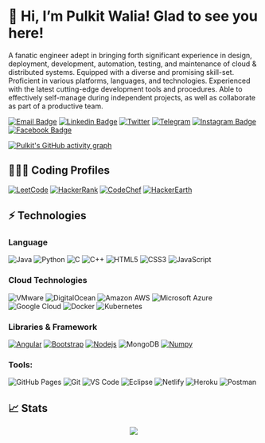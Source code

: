 # 👋  Hi, I’m Pulkit Walia! Glad to see you here!

A fanatic engineer adept in bringing forth significant experience in design, deployment, development, automation, testing, and maintenance of cloud & distributed systems. Equipped with a diverse and promising skill-set. Proficient in various platforms, languages, and technologies. Experienced with the latest cutting-edge development tools and procedures. Able to effectively self-manage during independent projects, as well as collaborate as part of a productive team.

[![Email Badge](https://img.shields.io/badge/-Email-EA4335?style=for-the-badge&logo=Gmail&logoColor=white&link=mailto:pulkit.walia@gmail.com)](mailto:pulkit.walia@gmail.com)
[![Linkedin Badge](https://img.shields.io/badge/-LinkedIn-0A66C2?style=for-the-badge&logo=Linkedin&logoColor=white&link=https://www.linkedin.com/in/pulkit-walia/)](https://www.linkedin.com/in/pulkit-walia/)
[![Twitter](https://img.shields.io/badge/Twitter-1DA1F2?style=for-the-badge&logo=twitter&logoColor=white)](https://twitter.com/pulkitwaliapw)
[![Telegram](https://img.shields.io/badge/-Telegram-26A5E4?style=for-the-badge&logo=Telegram&logoColor=white)](https://t.me/pulkitwalia)
[![Instagram Badge](https://img.shields.io/badge/-Instagram-E4405F?style=for-the-badge&logo=instagram&logoColor=white&link=https://www.instagram.com/pulkitpw/)](https://www.instagram.com/pulkitpw/)
[![Facebook Badge](https://img.shields.io/badge/-Facebook-1877F2?style=for-the-badge&logo=facebook&logoColor=white&link=https://www.facebook.com/pulkit.walia)](https://www.facebook.com/pulkit.walia)

[![Pulkit's GitHub activity graph](https://activity-graph.herokuapp.com/graph?username=pulkitwalia&theme=xcode)](https://github.com/pulkitwalia)

## 👨🏻‍💻 Coding Profiles

[![LeetCode](https://img.shields.io/badge/-LeetCode-FFA116?style=for-the-badge&logo=LeetCode&logoColor=black)](https://leetcode.com/pulkitwalia/)
[![HackerRank](https://img.shields.io/badge/-HackerRank-00EA64?style=for-the-badge&logo=HackerRank&logoColor=white)](https://www.hackerrank.com/pulkitwalia)
[![CodeChef](https://img.shields.io/badge/-CodeChef-5B4638?style=for-the-badge&logo=CodeChef&logoColor=white)](https://www.codechef.com/users/pulkitwalia)
[![HackerEarth](https://img.shields.io/badge/-HackerEarth-2C3454?style=for-the-badge&logo=HackerEarth&logoColor=white)](https://www.hackerearth.com/@pulkit.walia)

## ⚡ Technologies

### Language

![Java](https://img.shields.io/badge/-JAVA-E34A86?style=for-the-badge&logo=java)
![Python](https://img.shields.io/badge/-Python-black?style=for-the-badge&logo=Python)
![C](https://img.shields.io/badge/-C-00599C?style=for-the-badge&logo=c)
![C++](https://img.shields.io/badge/-C++-00599C?style=for-the-badge&logo=cplusplus)
![HTML5](https://img.shields.io/badge/-HTML5-E34F26?style=for-the-badge&logo=html5&logoColor=white)
![CSS3](https://img.shields.io/badge/-CSS3-1572B6?style=for-the-badge&logo=css3)
![JavaScript](https://img.shields.io/badge/-JavaScript-black?style=for-the-badge&logo=javascript)


### Cloud Technologies
![VMware](https://img.shields.io/badge/-VMware-607078?style=for-the-badge&logo=vmware&logoColor=white)
![DigitalOcean](https://img.shields.io/badge/-Digital%20Ocean-darkblue?style=for-the-badge&logo=digitalocean)
![Amazon AWS](https://img.shields.io/badge/Amazon%20AWS-232F3E?style=for-the-badge&logo=amazon-aws)
![Microsoft Azure](https://img.shields.io/badge/Microsoft%20Azure-232F7E?style=for-the-badge&logo=microsoft-azure)
![Google Cloud](https://img.shields.io/badge/Google%20Cloud-black?style=for-the-badge&logo=google-cloud)
![Docker](https://img.shields.io/badge/-Docker-2496ED?style=for-the-badge&logo=docker&logoColor=white) 
![Kubernetes](https://img.shields.io/badge/-Kubernetes-326CE5?style=for-the-badge&logo=kubernetes&logoColor=white) 

### Libraries & Framework

[![Angular](https://img.shields.io/badge/-Angular-DD0031?style=for-the-badge&logo=angular&logoColor=white)](https://reactjs.org/)
[![Bootstrap](https://img.shields.io/badge/-Bootstrap-563D7C?style=for-the-badge&logo=bootstrap)](https://getbootstrap.com/)
[![Nodejs](https://img.shields.io/badge/-Nodejs-black?style=for-the-badge&logo=Node.js)](https://nodejs.org/)
![MongoDB](https://img.shields.io/badge/-MongoDB-%234ea94b.svg?style=for-the-badge&logo=mongodb&logoColor=white)
[![Numpy](https://img.shields.io/badge/-NumPy-013243?style=for-the-badge&logo=numpy)](https://numpy.org/)

### Tools:

![GitHub Pages](https://img.shields.io/badge/GitHub%20Pages-%23327FC7.svg?logo=github&style=for-the-badge&logoColor=white)
![Git](https://img.shields.io/badge/-Git-black?style=for-the-badge&logo=git)
![VS Code](https://img.shields.io/badge/-VS%20Code-007ACC?style=for-the-badge&logo=visual-studio-code)
![Eclipse](https://img.shields.io/badge/Eclipse-2C2255?style=for-the-badge&logo=eclipse&logoColor=white)
![Netlify](https://img.shields.io/badge/-Netlify-%2300C7B7?style=for-the-badge&logo=netlify&logoColor=ffffff)
![Heroku](https://img.shields.io/badge/Heroku%20-%23430098.svg?style=for-the-badge&logo=heroku&logoColor=white)
![Postman](https://img.shields.io/badge/-Postman-FF6C37?style=for-the-badge&logo=postman&logoColor=white)


## 📈 Stats

<p align="center">
<img align="center" src="https://github-readme-streak-stats.herokuapp.com/?user=pulkitwalia&theme=tokyonight" />
</p>

<!---
pulkitwalia/pulkitwalia is a ✨ special ✨ repository because its `README.md` (this file) appears on your GitHub profile.
You can click the Preview link to take a look at your changes.
--->
